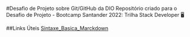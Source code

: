 #Desafio de Projeto sobre Git/GitHub da DIO
Repositório criado para o Desafio de Projeto - Bootcamp Santander 2022: Trilha Stack Developer 🖥️

##Links Úteis
[Sintaxe_Basica_Marckdown](https://www.markdownguide.org/basic-syntax/)
